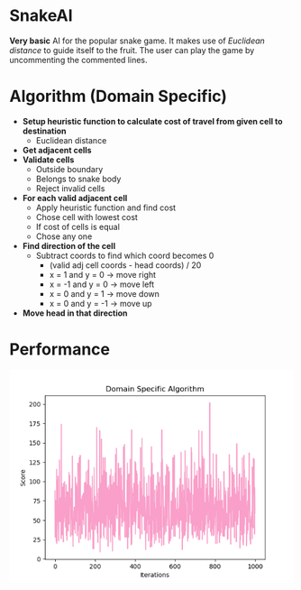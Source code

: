 # SnakeAI
**Very basic** AI for the popular snake game. It makes use of _Euclidean distance_ to guide itself to the fruit. The user can play the game by uncommenting the commented lines.

# Algorithm (Domain Specific)
- **Setup heuristic function to calculate cost of travel from given cell to destination**
    - Euclidean distance
- **Get adjacent cells**
- **Validate cells**
    - Outside boundary
    - Belongs to snake body
    - Reject invalid cells
- **For each valid adjacent cell** 
    - Apply heuristic function and find cost
    - Chose cell with lowest cost
    - If cost of cells is equal
    - Chose any one
- **Find direction of the cell**
    - Subtract coords to find which coord becomes 0
        - (valid adj cell coords - head coords) / 20
        - x = 1 and y = 0 -> move right
        - x = -1 and y = 0 -> move left
        - x = 0 and y = 1 -> move down
        - x = 0 and y = -1 -> move up
- **Move head in that direction**

# Performance
![](performance.png)
